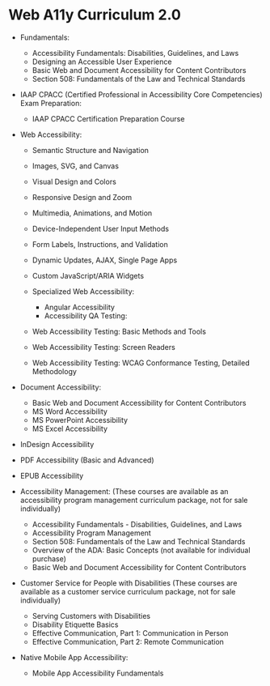 # Web A11y Curriculum 2.0

- Fundamentals:

  - Accessibility Fundamentals: Disabilities, Guidelines, and Laws
  - Designing an Accessible User Experience
  - Basic Web and Document Accessibility for Content Contributors
  - Section 508: Fundamentals of the Law and Technical Standards

- IAAP CPACC (Certified Professional in Accessibility Core Competencies) Exam Preparation:

  - IAAP CPACC Certification Preparation Course

- Web Accessibility:

  - Semantic Structure and Navigation
  - Images, SVG, and Canvas
  - Visual Design and Colors
  - Responsive Design and Zoom
  - Multimedia, Animations, and Motion
  - Device-Independent User Input Methods
  - Form Labels, Instructions, and Validation
  - Dynamic Updates, AJAX, Single Page Apps
  - Custom JavaScript/ARIA Widgets

  - Specialized Web Accessibility:
    - Angular Accessibility
    - Accessibility QA Testing:
  - Web Accessibility Testing: Basic Methods and Tools
  - Web Accessibility Testing: Screen Readers
  - Web Accessibility Testing: WCAG Conformance Testing, Detailed Methodology

- Document Accessibility:
  - Basic Web and Document Accessibility for Content Contributors
  - MS Word Accessibility
  - MS PowerPoint Accessibility
  - MS Excel Accessibility
- InDesign Accessibility
- PDF Accessibility (Basic and Advanced)
- EPUB Accessibility

- Accessibility Management: (These courses are available as an accessibility program management curriculum package, not for sale individually)

  - Accessibility Fundamentals - Disabilities, Guidelines, and Laws
  - Accessibility Program Management
  - Section 508: Fundamentals of the Law and Technical Standards
  - Overview of the ADA: Basic Concepts (not available for individual purchase)
  - Basic Web and Document Accessibility for Content Contributors

- Customer Service for People with Disabilities (These courses are available as a customer service curriculum package, not for sale individually)

  - Serving Customers with Disabilities
  - Disability Etiquette Basics
  - Effective Communication, Part 1: Communication in Person
  - Effective Communication, Part 2: Remote Communication

- Native Mobile App Accessibility:
  - Mobile App Accessibility Fundamentals
